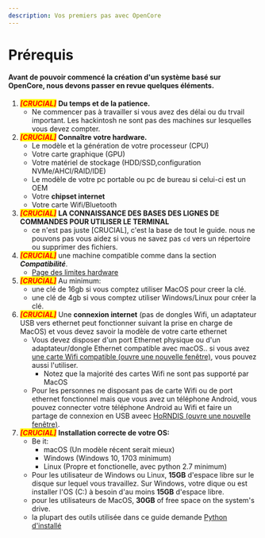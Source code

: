 ```yaml
---
description: Vos premiers pas avec OpenCore
---
```


# Prérequis

#### Avant de pouvoir commencé la création d'un système basé sur OpenCore, nous devons passer en revue quelques éléments.&#x20;



1. _<mark style="color:red;">**\[CRUCIAL]**</mark>_ <mark style="color:red;"></mark><mark style="color:red;"></mark> **Du temps et de la patience.**
   * Ne commencer pas à travailler si vous avez des délai ou du trvail important. Les hackintosh ne sont pas des machines sur lesquelles vous devez compter.
2. _<mark style="color:red;">**\[CRUCIAL]**</mark>_ **Connaître votre hardware.**
   * Le modèle et la génération de votre processeur (CPU)
   * Votre carte graphique (GPU)
   * Votre matériel de stockage (HDD/SSD,configuration NVMe/AHCI/RAID/IDE)
   * Le modèle de votre pc portable ou pc de bureau si celui-ci est un OEM
   * Votre **chipset internet**
   * Votre carte Wifi/Bluetooth
3. _<mark style="color:red;">**\[CRUCIAL]**</mark>_ **LA CONNAISSANCE DES BASES DES LIGNES DE COMMANDES POUR UTILISER LE TERMINAL**
   * ce n'est pas juste \[CRUCIAL], c'est la base de tout le guide. nous ne pouvons pas vous aidez si vous ne  savez pas `cd` vers un répertoire ou supprimer des fichiers.
4. _<mark style="color:red;">**\[CRUCIAL]**</mark>_ <mark style="color:red;"></mark><mark style="color:red;"></mark> une machine compatible comme dans la section _**Compatibilité**_.
   * [Page des limites hardware](https://dortania.github.io/OpenCore-Install-Guide/macos-limits.html)
5. _<mark style="color:red;">**\[CRUCIAL]**</mark>_ Au minimum:
   * une clé de 16gb si vous comptez utiliser MacOS pour creer la clé.
   * une clé de 4gb si vous comptez utiliser Windows/Linux pour créer la clé.
6. _<mark style="color:red;">**\[CRUCIAL]**</mark>_ <mark style="color:red;"></mark><mark style="color:red;"></mark> Une **connexion internet** (pas de dongles Wifi, un adaptateur USB vers ethernet peut fonctionner suivant la prise en charge de MacOS) et vous devez savoir la modèle de votre carte ethernet
   * Vous devez disposer d'un port Ethernet physique ou d'un adaptateur/dongle Ethernet compatible avec macOS.. si vous avez [une carte Wifi compatible (ouvre une nouvelle fenêtre)](https://dortania.github.io/Wireless-Buyers-Guide/), vous pouvez aussi l'utiliser.
     * Notez que la majorité des cartes Wifi ne sont pas supporté par MacOS
   * Pour les personnes ne disposant pas de carte Wifi ou de port ethernet fonctionnel mais que vous avez un téléphone Android, vous pouvez connecter votre téléphone Android au Wifi et faire un partage de connexion en USB aveec [HoRNDIS (ouvre une nouvelle fenêtre)](https://joshuawise.com/horndis#available\_versions).
7. _<mark style="color:red;">**\[CRUCIAL]**</mark>_ **Installation correcte de votre OS:**
   * Be it:
     * macOS (Un modèle récent serait mieux)
     * Windows (Windows 10, 1703 minimum)
     * Linux (Propre et fonctionelle, avec python 2.7 minimum)
   * Pour les utilisateur de Windows ou Linux, **15GB** d'espace libre sur le disque sur lequel vous travaillez. Sur Windows, votre dique ou est installer l'OS (C:) à besoin d'au moins **15GB** d'espace libre.
   * pour les utilisateurs de MacOS, **30GB** of free space on the system's drive.
   * la plupart des outils utilisée dans ce guide demande [Python d'installé](https://www.python.org/downloads/)
